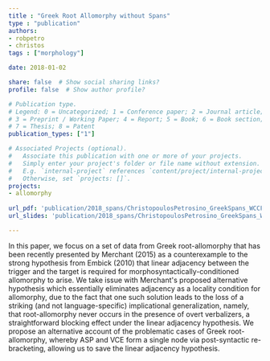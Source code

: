 ```yaml
---
title : "Greek Root Allomorphy without Spans"
type : "publication"
authors:
- robpetro
- christos
tags : ["morphology"]

date: 2018-01-02

share: false  # Show social sharing links?
profile: false  # Show author profile?

# Publication type.
# Legend: 0 = Uncategorized; 1 = Conference paper; 2 = Journal article;
# 3 = Preprint / Working Paper; 4 = Report; 5 = Book; 6 = Book section;
# 7 = Thesis; 8 = Patent
publication_types: ["1"]

# Associated Projects (optional).
#   Associate this publication with one or more of your projects.
#   Simply enter your project's folder or file name without extension.
#   E.g. `internal-project` references `content/project/internal-project/index.md`.
#   Otherwise, set `projects: []`.
projects:
- allomorphy
  
url_pdf: 'publication/2018_spans/ChristopoulosPetrosino_GreekSpans_WCCFL.pdf'
url_slides: 'publication/2018_spans/ChristopoulosPetrosino_GreekSpans_WCCFL_slides.pdf'

---
```


In this paper, we focus on a set of data from Greek root-allomorphy that has been recently presented by Merchant (2015) as a counterexample to the strong hypothesis from Embick (2010) that linear adjacency between the trigger and the target is required for morphosyntactically-conditioned allomorphy to arise. We take issue with Merchant's proposed alternative hypothesis which essentially eliminates adjacency as a locality condition for allomorphy, due to the fact that one such solution leads to the loss of a striking (and not language-specific) implicational generalization, namely, that root-allomorphy never occurs in the presence of overt verbalizers, a straightforward blocking effect under the linear adjacency hypothesis. We propose an alternative account of the problematic cases of Greek root-allomorphy, whereby ASP and VCE form a single node via post-syntactic re-bracketing, allowing us to save the linear adjacency hypothesis.
